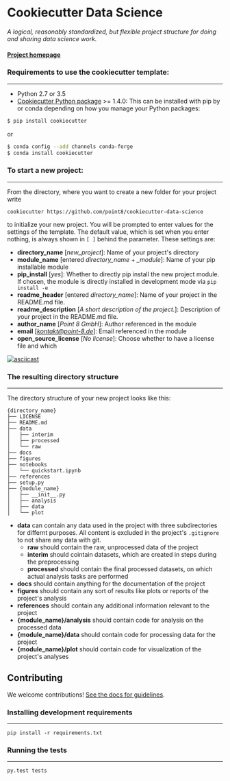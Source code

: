 # Cookiecutter Data Science

_A logical, reasonably standardized, but flexible project structure for doing and sharing data science work._


#### [Project homepage](http://drivendata.github.io/cookiecutter-data-science/)


### Requirements to use the cookiecutter template:
-----------
 - Python 2.7 or 3.5
 - [Cookiecutter Python package](http://cookiecutter.readthedocs.org/en/latest/installation.html) >= 1.4.0: This can be installed with pip by or conda depending on how you manage your Python packages:

``` bash
$ pip install cookiecutter
```

or

``` bash
$ conda config --add channels conda-forge
$ conda install cookiecutter
```


### To start a new project:
------------

From the directory, where you want to create a new folder for your project write

``cookiecutter https://github.com/point8/cookiecutter-data-science``

to initialize your new project. You will be prompted to enter values for the settings of the template. The default value, which is set when you enter nothing, is always shown in `[ ]` behind the parameter. These settings are:

* **directory_name** [*new_project*]: Name of your project's directory
* **module_name** [entered *directory_name* + *_module*]: Name of your pip installable module
* **pip_install** [*yes*]: Whether to directly pip install the new project module. If chosen, the module is directly installed in development mode via ``pip install -e``
* **readme_header** [entered *directory_name*]: Name of your project in the README.md file.
* **readme_description** [*A short description of the project.*]: Description of your project in the README.md file.
* **author_name** [*Point 8 GmbH*]: Author referenced in the module
* **email** [*kontakt@point-8.de*]: Email referenced in the module
* **open_source_license** [*No license*]: Choose whether to have a license file and which

[![asciicast](https://asciinema.org/a/9bgl5qh17wlop4xyxu9n9wr02.png)](https://asciinema.org/a/9bgl5qh17wlop4xyxu9n9wr02)


### The resulting directory structure
------------

The directory structure of your new project looks like this: 

    {directory_name}
    ├── LICENSE
    ├── README.md
    ├── data
    │   ├── interim
    │   ├── processed
    │   └── raw
    ├── docs
    ├── figures
    ├── notebooks
    │   └── quickstart.ipynb
    ├── references
    ├── setup.py
    ├── {module_name}
    │   ├── __init__.py
    │   ├── analysis
    │   ├── data
    │   └── plot

* **data** can contain any data used in the project with three subdirectories for differnt purposes. All content is excluded in the project's `.gitignore` to not share any data with git.
    * **raw** should contain the raw, unprocessed data of the project
    * **interim** should cointain datasets, which are created in steps during the preprocessing
    * **processed** should contain the final processed datasets, on which actual analysis tasks are performed
* **docs** should contain anything for the documentation of the project
* **figures** should contain any sort of results like plots or reports of the project's analysis
* **references** should contain any additional information relevant to the project
* **{module_name}/analysis** should contain code for analysis on the processed data
* **{module_name}/data** should contain code for processing data for the project
* **{module_name}/plot** should contain code for visualization of the project's analyses

## Contributing

We welcome contributions! [See the docs for guidelines](https://drivendata.github.io/cookiecutter-data-science/#contributing).

### Installing development requirements
------------

    pip install -r requirements.txt

### Running the tests
------------

    py.test tests

